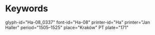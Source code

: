 # Keywords
glyph-id="Ha-08_0337"
font-id="Ha-08"
printer-id="Ha"
printer="Jan Haller"
period="1505–1525"
place="Kraków"
PT plate="171"
